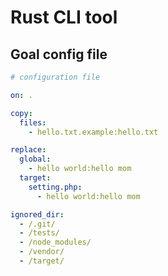 # Rust CLI tool

## Goal config file
```yaml
# configuration file

on: .

copy:
  files:
    - hello.txt.example:hello.txt

replace:
  global:
    - hello world:hello mom
  target:
    setting.php:
      - hello world:hello mom

ignored_dir:
  - /.git/
  - /tests/
  - /node_modules/
  - /vendor/
  - /target/

```